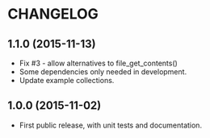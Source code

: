 CHANGELOG
=========

## 1.1.0 (2015-11-13)
 - Fix #3 - allow alternatives to file_get_contents()
 - Some dependencies only needed in development.
 - Update example collections.

## 1.0.0 (2015-11-02)
 - First public release, with unit tests and documentation.
